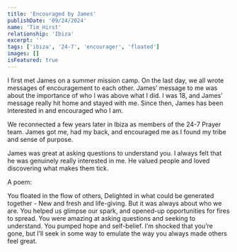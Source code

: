 ```yaml
---
title: 'Encouraged by James'
publishDate: '09/24/2024'
name: 'Tim Hirst'
relationship: 'Ibiza'
excerpt: ''
tags: ['ibiza', '24-7', 'encourager', 'floated']
images: []
isFeatured: true
---
```


I first met James on a summer mission camp. On the last day, we all wrote messages of encouragement to each other. James’ message to me was about the importance of who I was above what I did. I was 18, and James’ message really hit home and stayed with me. Since then, James has been interested in and encouraged who I am.

We reconnected a few years later in Ibiza as members of the 24-7 Prayer team. James got me, had my back, and encouraged me as I found my tribe and sense of purpose.

James was great at asking questions to understand you. I always felt that he was genuinely really interested in me. He valued people and loved discovering what makes them tick.

A poem:

You floated in the flow of others,
Delighted in what could be generated together -
New and fresh and life-giving.
But it was always about who we are.
You helped us glimpse our spark,
and opened-up opportunities for fires to spread.
You were amazing at asking questions and seeking to understand.
You pumped hope and self-belief.
I’m shocked that you’re gone, but I’ll seek in some way to emulate
the way you always made others feel great.